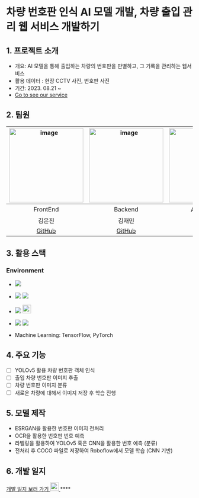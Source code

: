 # 차량 번호판 인식 AI 모델 개발, 차량 출입 관리 웹 서비스 개발하기

## 1. 프로젝트 소개 
- 개요: AI 모델을 통해 출입하는 차량의 번호판을 판별하고, 그 기록을 관리하는 웹서비스
- 활용 데이터 : 현장 CCTV 사진, 번호판 사진
- 기간: 2023. 08.21 ~ 
- [Go to see our service](https://jaemin1130.github.io/MiniProject_MealNote/)

## 2. 팀원 
|<img width="200" alt="image" src="https://avatars.githubusercontent.com/u/129818813?v=4">|<img width="200" alt="image" src="https://avatars.githubusercontent.com/u/98063854?v=4">|<img width="200" alt="image" src="https://avatars.githubusercontent.com/u/70638717?v=4">|<img width="200" alt="image" src="https://avatars.githubusercontent.com/u/86204430?v=4">|
| :---------------------------------: | :-----------------------------------:| :---------------------------------: | :-----------------------------------:|
|                FrontEnd           |           Backend                       |              AI 모델 개발         |           AI 모델 개발                |       
|             김은진            |          김재민            |                          김민범                  |          최호진                      |      
|[GitHub](https://github.com/EUNJIN6131)|[GitHub](https://github.com/JaeMin1130)|[GitHub](https://github.com/sou05091/)|[GitHub](https://github.com/Gansaw/)|

## 3. 활용 스택 
<h3>Environment</h3>

- <img src="https://img.shields.io/badge/Python-3776AB?style=flat-square&logo=Python&logoColor=white"/>
- <img src="https://img.shields.io/badge/Flask-000000?style=flat-square&logo=flask&logoColor=white"/> <img src="https://img.shields.io/badge/React-61DAFB?style=flat-square&logo=React&logoColor=black"/>
- <img src="https://img.shields.io/badge/Git-F05032?style=flat-square&logo=git&logoColor=white"/> <img width="23" src="https://upload.wikimedia.org/wikipedia/commons/e/e9/Notion-logo.svg">
- <img src="https://img.shields.io/badge/Visual Studio Code-007ACC?style=flat-square&logo=Visual Studio Code&logoColor=white"/> <img src="https://img.shields.io/badge/Google Colab-F9AB00?style=flat-square&logo=Google Colab&logoColor=white"/>

- Machine Learning:  TensorFlow, PyTorch

## 4. 주요 기능 
- [ ] YOLOv5 활용 차량 번호판 객체 인식
- [ ] 출입 차량 번호판 이미지 추출
- [ ] 차량 번호판 이미지 분류
- [ ] 새로운 차량에 대해서 이미지 저장 후 학습 진행

## 5. 모델 제작
- ESRGAN을 활용한 번호판 이미지 전처리
- OCR을 활용한 번호판 번호 예측
- 라벨링을 활용하여 YOLOv5 혹은 CNN을 활용한 번호 예측 (분류)
- 전처리 후 COCO 파일로 저장하여 Roboflow에서 모델 학습 (CNN 기반)
  
## 6. 개발 일지 
<a href="https://www.notion.so/02bdf271067b4de6bd30e72e18cc2522?pvs=4">개발 일지 보러 가기  <img width="23" src="https://upload.wikimedia.org/wikipedia/commons/e/e9/Notion-logo.svg"> </a>****
